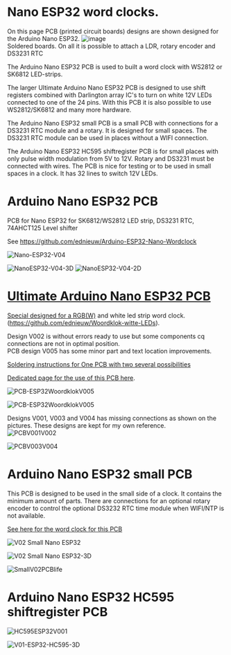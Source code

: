 # Nano ESP32 word clocks.
On this page PCB (printed circuit boards) designs are shown designed for the Arduino Nano ESP32.
![image](https://github.com/user-attachments/assets/4bee4116-e8eb-43e1-89f7-a30ab3eb7112)<br>
Soldered boards. On all it is possible to attach a LDR, rotary encoder and DS3231 RTC

The Arduino Nano ESP32 PCB is used to built a word clock with WS2812 or SK6812 LED-strips.

The larger Ultimate Arduino Nano ESP32 PCB is designed to use shift registers combined with Darlington array IC's to turn on white 12V LEDs connected to one of the 24 pins. With this PCB it is also possible to use WS2812/SK6812 and many more hardware.

The Arduino Nano ESP32 small PCB is a small PCB with connections for a DS3231 RTC module and a rotary. It is designed for small spaces.
The DS3231 RTC module can be used in places without a WIFI connection.

The Arduino Nano ESP32 HC595 shiftregister PCB is for small places with only pulse width modulation from 5V to 12V. Rotary and DS3231 must be connected with wires. The PCB is nice for testing or to be used in small spaces in a clock. It has 32 lines to switch 12V LEDs.

# Arduino Nano ESP32 PCB
PCB for Nano ESP32 for SK6812/WS2812 LED strip, DS3231 RTC, 74AHCT125 Level shifter

See https://github.com/ednieuw/Arduino-ESP32-Nano-Wordclock

![Nano-ESP32-V04](https://github.com/user-attachments/assets/0a5dc063-3f68-4590-b57e-a2cfc42f2139)

![NanoESP32-V04-3D](https://github.com/user-attachments/assets/c0bad2fc-b6cb-43bb-b337-e3dcf18a8eec)
![NanoESP32-V04-2D](https://github.com/user-attachments/assets/619cf270-53bd-4515-a15f-15e4fcc81632)


# [Ultimate Arduino Nano ESP32 PCB](https://github.com/ednieuw/NanoESP32-BW-RGBW-clock)

[Special designed for a RGB(W)](https://github.com/ednieuw/Arduino-ESP32-Nano-Wordclock) and white led strip word clock.(https://github.com/ednieuw/Woordklok-witte-LEDs).


Design V002 is without errors ready to use but some components cq connections are not in optimal position.<br> 
PCB design V005 has some minor part and text location improvements. 

[Soldering instructions for One PCB with two several possibilities](https://github.com/ednieuw/NanoESP32-BW-RGBW-clock)

[Dedicated page for the use of this PCB here](https://github.com/ednieuw/NanoESP32-BW-RGBW-clock).

![PCB-ESP32WoordklokV005](https://github.com/user-attachments/assets/9e4f3514-de9f-473d-befb-e5ae368d3bb1)

![PCB-ESP32WoordklokV005](https://github.com/user-attachments/assets/92176798-d462-43d1-b163-7c878dadbfb0)

Designs V001, V003 and V004 has missing connections as shown on the pictures. These designs are kept for my own reference.<br> 
![PCBV001V002](https://github.com/user-attachments/assets/dfc4f481-87f7-44bd-87c5-56e502ec07b0)

![PCBV003V004](https://github.com/user-attachments/assets/5a68836e-a269-4a7f-9adb-8a0c8d68cb97)



# Arduino Nano ESP32 small PCB

This PCB is designed to be used in the small side of a clock. It contains the minimum amount of parts.
There are connections for an optional rotary encoder to control the optional DS3232 RTC time module when WIFI/NTP is not available.

[See here for the word clock for this PCB](https://github.com/ednieuw/Arduino-ESP32-Nano-Wordclock)

![V02 Small Nano ESP32](https://github.com/user-attachments/assets/8e74c62e-4558-4bc3-980b-12116fde90aa)

![V02 Small Nano ESP32-3D](https://github.com/user-attachments/assets/5982dfa4-df37-43ca-9d5b-2ef0064d8268)

![SmallV02PCBlife](https://github.com/user-attachments/assets/f0c82213-8977-4391-a50c-25f92cd3d5d7)



# Arduino Nano ESP32 HC595 shiftregister PCB

![HC595ESP32V001](https://github.com/user-attachments/assets/02effc77-bdda-45f5-ae33-9528c1fe3c98)

![V01-ESP32-HC595-3D](https://github.com/user-attachments/assets/6047da68-eb7f-4b65-94bd-2603567507c3)
